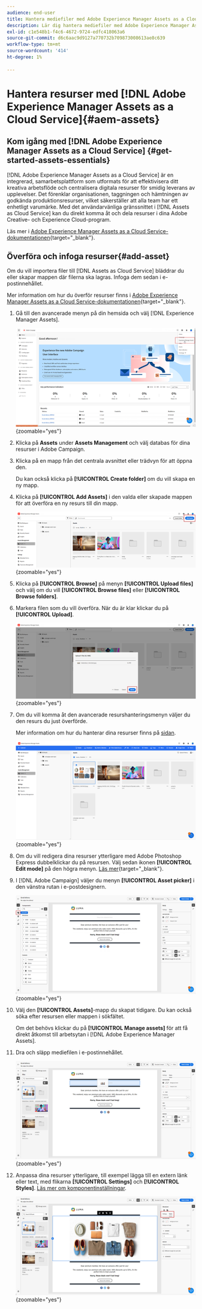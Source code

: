 ```yaml
---
audience: end-user
title: Hantera mediefiler med Adobe Experience Manager Assets as a Cloud Service
description: Lär dig hantera mediefiler med Adobe Experience Manager Assets as a Cloud Service
exl-id: c1e548b1-f4c6-4672-9724-edfc418063a6
source-git-commit: d6c6aac9d9127a770732b709873008613ae8c639
workflow-type: tm+mt
source-wordcount: '414'
ht-degree: 1%

---
```


# Hantera resurser med [!DNL Adobe Experience Manager Assets as a Cloud Service]{#aem-assets}

## Kom igång med [!DNL Adobe Experience Manager Assets as a Cloud Service] {#get-started-assets-essentials}

[!DNL Adobe Experience Manager Assets as a Cloud Service] är en integrerad, samarbetsplattform som utformats för att effektivisera ditt kreativa arbetsflöde och centralisera digitala resurser för smidig leverans av upplevelser. Det förenklar organisationen, taggningen och hämtningen av godkända produktionsresurser, vilket säkerställer att alla team har ett enhetligt varumärke. Med det användarvänliga gränssnittet i [!DNL Assets as Cloud Service] kan du direkt komma åt och dela resurser i dina Adobe Creative- och Experience Cloud-program.

Läs mer i [Adobe Experience Manager Assets as a Cloud Service-dokumentationen](https://experienceleague.adobe.com/docs/experience-manager-cloud-service/content/assets/home.html?lang=sv-SE){target="_blank"}.

## Överföra och infoga resurser{#add-asset}

Om du vill importera filer till [!DNL Assets as Cloud Service] bläddrar du eller skapar mappen där filerna ska lagras. Infoga dem sedan i e-postinnehållet.

Mer information om hur du överför resurser finns i [Adobe Experience Manager Assets as a Cloud Service-dokumentationen](https://experienceleague.adobe.com/docs/experience-manager-cloud-service/content/assets/assets-view/add-delete-assets-view.html?lang=sv-SE){target="_blank"}.

1. Gå till den avancerade menyn på din hemsida och välj [!DNL Experience Manager Assets].

   ![Skärmbild som visar den avancerade menyn i Adobe Experience Manager Assets](assets/assets_1.png){zoomable="yes"}

1. Klicka på **Assets** under **Assets Management** och välj databas för dina resurser i Adobe Campaign.

1. Klicka på en mapp från det centrala avsnittet eller trädvyn för att öppna den.

   Du kan också klicka på **[!UICONTROL Create folder]** om du vill skapa en ny mapp.

1. Klicka på **[!UICONTROL Add Assets]** i den valda eller skapade mappen för att överföra en ny resurs till din mapp.

   ![Skärmbild som visar alternativet Lägg till Assets i Adobe Experience Manager Assets](assets/assets_2.png){zoomable="yes"}

1. Klicka på **[!UICONTROL Browse]** på menyn **[!UICONTROL Upload files]** och välj om du vill **[!UICONTROL Browse files]** eller **[!UICONTROL Browse folders]**.

1. Markera filen som du vill överföra. När du är klar klickar du på **[!UICONTROL Upload]**.

   ![Skärmbild som visar filöverföringsprocessen i Adobe Experience Manager Assets](assets/assets_3.png){zoomable="yes"}

1. Om du vill komma åt den avancerade resurshanteringsmenyn väljer du den resurs du just överförde.

   Mer information om hur du hanterar dina resurser finns på [sidan](https://experienceleague.adobe.com/docs/experience-manager-cloud-service/content/assets/assets-view/manage-organize-assets-view.html?lang=sv-SE).

   ![Skärmbild som visar den avancerade resurshanteringsmenyn i Adobe Experience Manager Assets](assets/assets_4.png){zoomable="yes"}

1. Om du vill redigera dina resurser ytterligare med Adobe Photoshop Express dubbelklickar du på resursen. Välj sedan ikonen **[!UICONTROL Edit mode]** på den högra menyn. [Läs mer](https://experienceleague.adobe.com/docs/experience-manager-cloud-service/content/assets/assets-view/edit-images-assets-view.html?lang=sv-SE#edit-using-express){target="_blank"}.

1. I [!DNL Adobe Campaign] väljer du menyn **[!UICONTROL Asset picker]** i den vänstra rutan i e-postdesignern.

   ![Skärmbild som visar menyn Resursväljaren i Adobe Campaign](assets/assets_6.png){zoomable="yes"}

1. Välj den **[!UICONTROL Assets]**-mapp du skapat tidigare. Du kan också söka efter resursen eller mappen i sökfältet.

   Om det behövs klickar du på **[!UICONTROL Manage assets]** för att få direkt åtkomst till arbetsytan i [!DNL Adobe Experience Manager Assets].

1. Dra och släpp mediefilen i e-postinnehållet.

   ![Skärmbild som visar dra och släpp-funktionen för resurser i Adobe Campaign](assets/assets_5.png){zoomable="yes"}

1. Anpassa dina resurser ytterligare, till exempel lägga till en extern länk eller text, med flikarna **[!UICONTROL Settings]** och **[!UICONTROL Styles]**. [Läs mer om komponentinställningar](../email/content-components.md).

   ![Skärmbild med alternativ för anpassning av resurser i Adobe Campaign](assets/assets_7.png){zoomable="yes"}